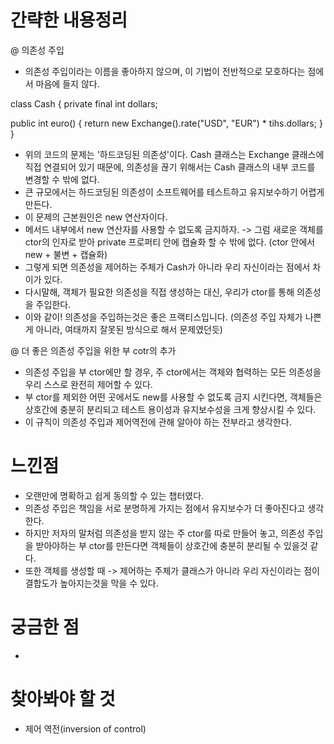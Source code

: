 # 간략한 내용정리

@ 의존성 주입
- 의존성 주입이라는 이름을 좋아하지 않으며, 이 기법이 전반적으로 모호하다는 점에서 마음에 들지 않다.

 class Cash {
  private final int dollars;

  public int euro() {
    return new Exchange().rate("USD", "EUR") * tihs.dollars;
  }
}

- 위의 코드의 문제는 '하드코딩된 의존성'이다. Cash 클래스는 Exchange 클래스에 직접 연결되어 있기 때문에, 의존성을 끊기 위해서는 Cash 클래스의 내부 코드를 변경할 수 밖에 없다.
- 큰 규모에서는 하드코딩된 의존성이 소프트웨어를 테스트하고 유지보수하기 어렵게 만든다.
- 이 문제의 근본원인은 new 연산자이다.
- 메서드 내부에서 new 연산자를 사용할 수 없도록 금지하자. -> 그럼 새로운 객체를 ctor의 인자로 받아 private 프로퍼티 안에 캡슐화 할 수 밖에 없다. (ctor 안에서 new + 불변 + 캡슐화)
- 그렇게 되면 의존성을 제어하는 주체가 Cash가 아니라 우리 자신이라는 점에서 차이가 있다.
- 다시말해, 객체가 필요한 의존성을 직접 생성하는 대신, 우리가 ctor를 통해 의존성을 주입한다.
- 이와 같이! 의존성을 주입하는것은 좋은 프랙티스입니다. (의존성 주입 자체가 나쁜게 아니라, 여태까지 잘못된 방식으로 해서 문제였던듯)

@ 더 좋은 의존성 주입을 위한 부 cotr의 추가
- 의존성 주입을 부 ctor에만 할 경우, 주 ctor에서는 객체와 협력하는 모든 의존성을 우리 스스로 완전히 제어할 수 있다.
- 부 ctor를 제외한 어떤 곳에서도 new를 사용할 수 없도록 금지 시킨다면, 객체들은 상호간에 충분히 분리되고 테스트 용이성과 유지보수성을 크게 향상시킬 수 있다.
- 이 규칙이 의존성 주입과 제어역전에 관해 알아야 하는 전부라고 생각한다.


# 느낀점
- 오랜만에 명확하고 쉽게 동의할 수 있는 챕터였다. 
- 의존성 주입은 책임을 서로 분명하게 가지는 점에서 유지보수가 더 좋아진다고 생각한다.
- 하지만 저자의 말처럼 의존성을 받지 않는 주 ctor를 따로 만들어 놓고, 의존성 주입을 받아야하는 부 ctor를 만든다면 객체들이 상호간에 충분히 분리될 수 있을것 같다.
- 또한 객체를 생성할 때 -> 제어하는 주체가 클래스가 아니라 우리 자신이라는 점이 결합도가 높아지는것을 막을 수 있다.

# 궁금한 점
-

# 찾아봐야 할 것 
- 제어 역전(inversion of control)
